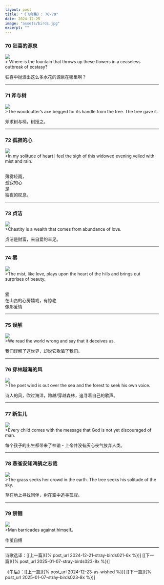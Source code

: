```yaml
---
layout: post
title: "《飞鸟集》: 70-79"
date: 2024-12-25
image: "assets/birds.jpg"
excerpt: ""
---
```



### 70 狂喜的源泉
<img src="/assets/water-flower.jpg"/>
<br>
> Where is the fountain that throws up these flowers in a ceaseless outbreak of ecstasy?

狂喜中抛洒出这么多水花的源泉在哪里啊？

---

### 71 斧与树
<img src="/assets/axe.jpg"/>
<br>
>The woodcutter’s axe begged for its handle from the tree. The tree gave it.

斧求树与柄，树授之。

----

### 72 孤寂的心
<img src="/assets/rainy-evening.jpg"/>
<br>
>In my solitude of heart I feel the sigh of this widowed evening veiled with mist and rain.

<br>薄雾轻雨，
<br>孤寂的心
<br>是
<br>独夜的叹息。

----

### 73 贞洁
<img src="/assets/love.jpg"/>
<br>
>Chastity is a wealth that comes from abundance of love.

贞洁是财富，来自爱的丰足。


----

### 74 雾
<img src="/assets/mist-love.jpg"/>
<br>
>The mist, like love, plays upon the heart of the hills and brings out surprises of beauty.

<br>雾
<br>在山峦的心房嬉戏，有惊艳
<br>像那爱情

----

### 75 误解
<img src="/assets/mis-understand.jpg"/>
<br>
>We read the world wrong and say that it deceives us.

我们误解了这世界，却说它欺骗了我们。

----

### 76 穿林越海的风
<img src="/assets/poet-wind.jpg"/>
<br>
>The poet wind is out over the sea and the forest to seek his own voice.

诗人的风，吹过海洋，跨越/穿越森林，追寻着自己的歌声。

----

### 77 新生儿
<img src="/assets/newborn.jpg"/>
<br>
>Every child comes with the message that God is not yet discouraged of man.

每个孩子的出生都带来了神谕 - 上帝并没有灰心丧气放弃人类。

----


### 78 燕雀安知鸿鹄之志哉
<img src="/assets/tree.jpg"/>
<br>
>The grass seeks her crowd in the earth. The tree seeks his solitude of the sky.

草在地上寻找同伴，树在空中追寻孤寂。

----

### 79 禁锢
<img src="/assets/lockup.jpg"/>
<br>
>Man barricades against himself。

作茧自缚

----

诗歌选译：\[[上一篇]({% post_url 2024-12-21-stray-birds021-6x %})\] \[[下一篇]({% post_url 2025-01-07-stray-birds023-8x %})\] 

《午后》：\[[上一篇]({% post_url 2024-12-23-as-wished %})\] \[[下一篇]({% post_url 2025-01-07-stray-birds023-8x %})\] 
